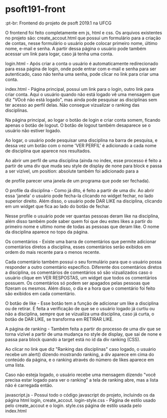 # psoft191-front
:pt-br: Frontend do projeto de psoft 2019.1 na UFCG

O frontend foi feito completamente em js, html e css. Os arquivos existentes no projeto são: create_accout.html que possui um formulário para a criação de contas, nesse formulário o usuário pode colocar primeiro nome, último nome, e-mail e senha. A partir dessa página o usuário pode também acessar um link para logar, caso já tenha uma conta.

login.html - Após criar a conta o usuário é automaticamente redirecionado para essa página de login, onde pode entrar com e-mail e senha para ser autenticado, caso não tenha uma senha, pode clicar no link para criar uma conta.

index.html - Página principal, possui um link para o login, outro link para criar conta. Aqui o usuário quando não está logado vê uma mensagem que diz "VOcê não está logado", mas ainda pode pesquisar as disciplinas sem ter acesso ao perfil delas. Não consegue vizualizar o ranking das disciplinas.

Na página principal, ao logar o botão de login e criar conta somem, ficando apenas o botão de logout. O botão de logout também desaparece se o usuário não estiver logado.

Ao logar, o usuário pode pesquisar uma disciplina na barra de pesquisa, e dessa vez um botão com o nome 'VER PERFIL' é adicionado a cada nome de disciplina que aparece nos resultados. 

Ao abrir um perfil de uma disciplina (ainda no index, esse processo é feito a partir de uma div que muda seu style de display de none para block e passa a ser vizível, um position: absolute também foi adicionado para a <div> de profile parecer uma janela de um programa que pode ser fechada).

O profile da disciplina - Como já dito, é feito a partir de uma div. Ao abrir essa 'janela' o usuário pode fecha-la clicando no widget fechar, no lado superior direito. Além disso, o usuário pode DAR LIKE na disciplina, clicando em um widget que fica ao lado do botão de fechar.

Nesse profile o usuário pode ver quantas pessoas deram like na disciplina, além disso também pode saber quem foi que deu estes likes a partir do primeiro nome e ultimo nome de todas as pessoas que deram like. O nome da disciplina aparece no topo da página.

Os comentários - Existe uma barra de comentários que permite adicionar comentários diretos a disciplina, esses comentários serão exibidos em ordem do mais recente para o menos recente.

Cada comentário também possui o seu formulário para que o usuário possa responder a outro comentário específico. Diferente dos comentários diretos a disciplina, os comentários de comentários só são vizualizados caso o usuário clique em VER RESPOSTAS, um widget que todos os comentários possuem. Os comentários só podem ser apagados pelas pessoas que fizeram os mesmos. Além disso, o dia e a hora que o comentário foi feito são exibidos em cada comentário.

O botão de like - Esse botão tem a função de adicionar um like a disciplina ou de retirar. É feita a verificação de que se o usuário logado já curtiu ou não a disciplina, sempre que se vizualiza uma disciplina, caso já curta, o botão de DAR LIKE, se transforma em RETIRAR LIKE.

A página de ranking - Também feita a partir do processo de uma div que se torna vizível a partir de uma mudança no style de display, que sai de none e passa para block quando a target está no id da div ranking (CSS). 

Ao clicar no link que diz "Ranking das disciplinas" caso logado, o usuário recebe um alert() dizendo mostrando ranking, a div aparece em cima do conteúdo da página, e o ranking através do número de likes aparece em uma lista.

Caso não esteja logado, o usuário recebe uma mensagem dizendo "você precisa estar logado para ver o ranking" a tela de ranking abre, mas a lista não é carregada então.

javascript.js - Possui todo o código javascript do projeto, incluindo os da página html login, create_accout.
login-style.css - Página de estilo usado pelo create_accout e o login.
style.css página de estilo usada pelo index.html



